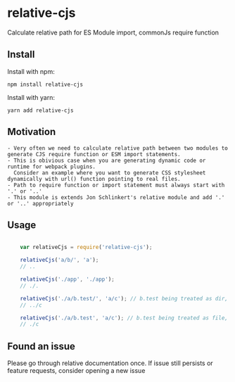 # relative-cjs
Calculate relative path for ES Module import, commonJs require function

## Install
Install with npm:
```
npm install relative-cjs
```

Install with yarn:
```
yarn add relative-cjs
```

## Motivation

    - Very often we need to calculate relative path between two modules to generate CJS require function or ESM import statements.  
    - This is obivious case when you are generating dynamic code or runtime for webpack plugins.  
      Consider an example where you want to generate CSS stylesheet dynamically with url() function pointing to real files. 
    - Path to require function or import statement must always start with '.' or '..'  
    - This module is extends Jon Schlinkert's relative module and add '.' or '..' appropriately  

## Usage

```js

    var relativeCjs = require('relative-cjs');

    relativeCjs('a/b/', 'a');
    // ..

    relativeCjs('./app', './app');
    // ./.

    relativeCjs('./a/b.test/', 'a/c'); // b.test being treated as dir, read relative module doc for more info
    // ../c

    relativeCjs('./a/b.test', 'a/c'); // b.test being treated as file, read relative module doc for more info
    // ./c

````
## Found an issue
Please go through relative documentation once. If issue still persists or feature requests, consider opening a new issue 